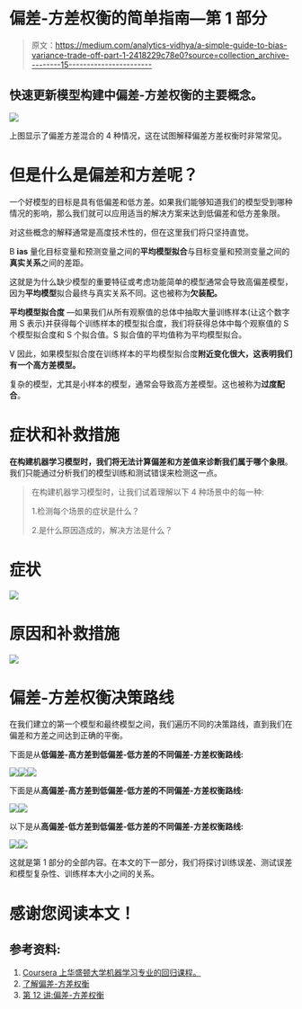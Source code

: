 # 偏差-方差权衡的简单指南—第 1 部分

> 原文：<https://medium.com/analytics-vidhya/a-simple-guide-to-bias-variance-trade-off-part-1-2418229c78e0?source=collection_archive---------15----------------------->

## 快速更新模型构建中偏差-方差权衡的主要概念。

![](img/315393c884c76e254b80b83e6376512d.png)

上图显示了偏差方差混合的 4 种情况，这在试图解释偏差方差权衡时非常常见。

# 但是什么是偏差和方差呢？

一个好模型的目标是具有低偏差和低方差。如果我们能够知道我们的模型受到哪种情况的影响，那么我们就可以应用适当的解决方案来达到低偏差和低方差象限。

对这些概念的解释通常是高度技术性的，但在这里我们将只坚持直觉。

B **ias** 量化目标变量和预测变量之间的**平均模型拟合**与目标变量和预测变量之间的**真实关系**之间的差距。

这就是为什么缺少模型的重要特征或考虑功能简单的模型通常会导致高偏差模型，因为**平均模型**拟合最终与真实关系不同。这也被称为**欠装配。**

**平均模型拟合度** —如果我们从所有观察值的总体中抽取大量训练样本(让这个数字用 S 表示)并获得每个训练样本的模型拟合度，我们将获得总体中每个观察值的 S 个模型拟合度和 S 个拟合值。S 拟合值的平均值称为平均模型拟合。

V 因此，如果模型拟合度在训练样本的平均模型拟合度**附近变化很大，这表明我们有一个高方差模型。**

复杂的模型，尤其是小样本的模型，通常会导致高方差模型。这也被称为**过度配合**。

# 症状和补救措施

**在构建机器学习模型时，我们将无法计算偏差和方差值来诊断我们属于哪个象限**。我们只能通过分析我们的模型训练和测试错误来检测这一点。

> 在构建机器学习模型时，让我们试着理解以下 4 种场景中的每一种:
> 
> 1.检测每个场景的症状是什么？
> 
> 2.是什么原因造成的，解决方法是什么？

# 症状

![](img/7cb23f2ca59182cddc9470676fd84fe5.png)

# 原因和补救措施

![](img/f2f8303bac52a9b6530e5ad3635c1319.png)

# 偏差-方差权衡决策路线

在我们建立的第一个模型和最终模型之间，我们遍历不同的决策路线，直到我们在偏差和方差之间达到正确的平衡。

下面是从**低偏差-高方差到低偏差-低方差的不同偏差-方差权衡路线:**

![](img/ae50d45281449b8cf28e6681a0035032.png)![](img/7e522d78e194db0870c523fc129ab4bc.png)![](img/e0791c1e30f88c3ab86199eda3fb0124.png)

下面是从**高偏差-高方差到低偏差-低方差的不同偏差-方差权衡路线:**

![](img/d38219201a970c76998ba2c540cfcf14.png)![](img/4bd2a74274d1cafb27021d0a353f903b.png)

以下是从**高偏差-低方差到低偏差-低方差的不同偏差-方差权衡路线:**

![](img/e1f94230b30c637a3d3866ff02807e3b.png)![](img/9a42373618a0ecb6595f5182e2cf376b.png)

这就是第 1 部分的全部内容。在本文的下一部分，我们将探讨训练误差、测试误差和模型复杂性、训练样本大小之间的关系。

# **感谢您阅读本文！**

## 参考资料:

1.  [Coursera 上华盛顿大学机器学习专业的回归课程。](https://www.coursera.org/learn/ml-regression)
2.  [了解偏差-方差权衡](http://scott.fortmann-roe.com/docs/BiasVariance.html)
3.  [第 12 讲:偏差-方差权衡](https://www.cs.cornell.edu/courses/cs4780/2018fa/lectures/lecturenote12.html)